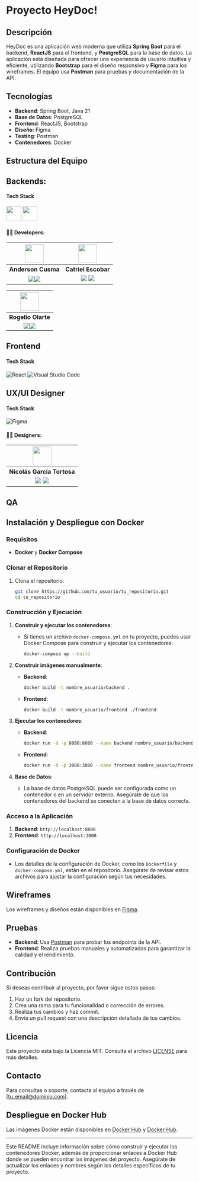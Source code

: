 
# Proyecto HeyDoc!

## Descripción

HeyDoc es una aplicación web moderna que utiliza **Spring Boot** para el backend, **ReactJS** para el frontend, y **PostgreSQL** para la base de datos. La aplicación está diseñada para ofrecer una experiencia de usuario intuitiva y eficiente, utilizando **Bootstrap** para el diseño responsivo y **Figma** para los wireframes. El equipo usa **Postman** para pruebas y documentación de la API.

## Tecnologías

- **Backend**: Spring Boot, Java 21
- **Base de Datos**: PostgreSQL
- **Frontend**: ReactJS, Bootstrap
- **Diseño**: Figma
- **Testing**: Postman
- **Contenedores**: Docker

## Estructura del Equipo

## Backends:
#### Tech Stack
<div>
<img src="https://www.vectorlogo.zone/logos/java/java-icon.svg" width="40" height="40"/>
<img src="https://www.vectorlogo.zone/logos/springio/springio-icon.svg" width="40" height="40"/>
</div>

#### 🧑‍💻 Developers:

| <img src="https://avatars.githubusercontent.com/u/30301847?v=4" width=50>| <img src="https://avatars.githubusercontent.com/u/125727012?v=4" width=50>|
|:-:|:-:|
| **Anderson Cusma**| **Catriel Escobar**|
| <a href="https://github.com/anderson2093"><img src="https://img.shields.io/badge/github-%23121011.svg?&style=for-the-badge&logo=github&logoColor=white"/></a><a href="https://www.linkedin.com/in/anderson-cusma-vasquez/"><img src="https://img.shields.io/badge/linkedin%20-%230077B5.svg?&style=for-the-badge&logo=linkedin&logoColor=white"/></a> | <a href="https://github.com/Catriel-Escobar"><img src="https://img.shields.io/badge/github-%23121011.svg?&style=for-the-badge&logo=github&logoColor=white"/></a> <a href="https://www.linkedin.com/in/catrielescobar/"><img src="https://img.shields.io/badge/linkedin%20-%230077B5.svg?&style=for-the-badge&logo=linkedin&logoColor=white"/></a> |


| <img src="https://avatars.githubusercontent.com/u/16294803?v=4" width=50>| 
|:-:|
| **Rogelio Olarte**|
| <a href="https://github.com/rogelioolarte"><img src="https://img.shields.io/badge/github-%23121011.svg?&style=for-the-badge&logo=github&logoColor=white"/></a><a href="https://www.linkedin.com/in/rogelio-olarte"><img src="https://img.shields.io/badge/linkedin%20-%230077B5.svg?&style=for-the-badge&logo=linkedin&logoColor=white"/></a> 

## Frontend

#### Tech Stack

![React](https://img.shields.io/badge/React-61dbfb?style=for-the-badge&logo=React&logoColor=black)
![Visual Studio Code](https://img.shields.io/badge/Visual_Studio_Code-22A7F2?style=for-the-badge&logo=Visual%20studio&logoColor=white)

## UX/UI Designer

#### Tech Stack

![Figma](https://img.shields.io/badge/Figma-00000?style=for-the-badge&logo=Figma&logoColor=black)

#### 🧑‍💻 Designers:

| <img src="https://media.licdn.com/dms/image/v2/D4D03AQGCU-3QKanPFg/profile-displayphoto-shrink_200_200/profile-displayphoto-shrink_200_200/0/1699392640828?e=1731542400&v=beta&t=YDmaW0ITeL6MQ61tOplVJdHPT9Vd6tSyGEWDHoA9dII" width=50>| 
|:-:
| **Nicolás García Tortosa**
| <a href="https://www.behance.net/nicotortosa"><img src="https://img.shields.io/badge/behance-%23121011.svg?&style=for-the-badge&logo=behance&logoColor=white"/></a> <a href="https://www.linkedin.com/in/nicol%C3%A1s-garc%C3%ADa-tortosa-28b392190/"><img src="https://img.shields.io/badge/linkedin%20-%230077B5.svg?&style=for-the-badge&logo=linkedin&logoColor=white"/></a>
## QA

## Instalación y Despliegue con Docker

### Requisitos

- **Docker** y **Docker Compose**

### Clonar el Repositorio

1. Clona el repositorio:
   ```bash
   git clone https://github.com/tu_usuario/tu_repositorio.git
   cd tu_repositorio
   ```

### Construcción y Ejecución

1. **Construir y ejecutar los contenedores**:
   - Si tienes un archivo `docker-compose.yml` en tu proyecto, puedes usar Docker Compose para construir y ejecutar los contenedores:
     ```bash
     docker-compose up --build
     ```

2. **Construir imágenes manualmente**:
   - **Backend**:
     ```bash
     docker build -t nombre_usuario/backend .
     ```
   - **Frontend**:
     ```bash
     docker build -t nombre_usuario/frontend ./frontend
     ```

3. **Ejecutar los contenedores**:
   - **Backend**:
     ```bash
     docker run -d -p 8080:8080 --name backend nombre_usuario/backend
     ```
   - **Frontend**:
     ```bash
     docker run -d -p 3000:3000 --name frontend nombre_usuario/frontend
     ```

4. **Base de Datos**:
   - La base de datos PostgreSQL puede ser configurada como un contenedor o en un servidor externo. Asegúrate de que los contenedores del backend se conecten a la base de datos correcta.

### Acceso a la Aplicación

1. **Backend**: `http://localhost:8080`
2. **Frontend**: `http://localhost:3000`

### Configuración de Docker

- Los detalles de la configuración de Docker, como los `Dockerfile` y `docker-compose.yml`, están en el repositorio. Asegúrate de revisar estos archivos para ajustar la configuración según tus necesidades.

## Wireframes

Los wireframes y diseños están disponibles en [Figma](https://www.figma.com/file/tu-enlace-a-figma).

## Pruebas

- **Backend**: Usa [Postman](https://www.postman.com/) para probar los endpoints de la API.
- **Frontend**: Realiza pruebas manuales y automatizadas para garantizar la calidad y el rendimiento.

## Contribución

Si deseas contribuir al proyecto, por favor sigue estos pasos:

1. Haz un fork del repositorio.
2. Crea una rama para tu funcionalidad o corrección de errores.
3. Realiza tus cambios y haz commit.
4. Envía un pull request con una descripción detallada de tus cambios.

## Licencia

Este proyecto está bajo la Licencia MIT. Consulta el archivo [LICENSE](LICENSE) para más detalles.

## Contacto

Para consultas o soporte, contacta al equipo a través de [tu_email@dominio.com].

## Despliegue en Docker Hub

Las imágenes Docker están disponibles en [Docker Hub](https://hub.docker.com/repository/docker/nombre_usuario/backend) y [Docker Hub](https://hub.docker.com/repository/docker/nombre_usuario/frontend).

---

Este README incluye información sobre cómo construir y ejecutar los contenedores Docker, además de proporcionar enlaces a Docker Hub donde se pueden encontrar las imágenes del proyecto. Asegúrate de actualizar los enlaces y nombres según los detalles específicos de tu proyecto.
